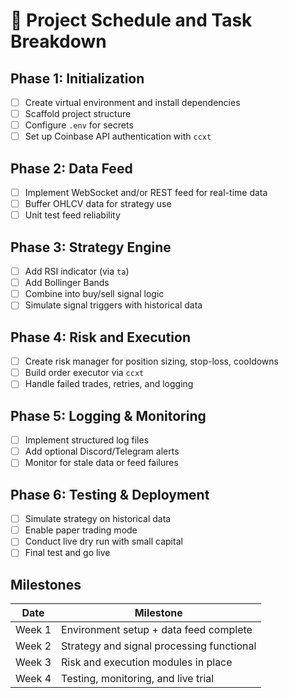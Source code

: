 # 📆 Project Schedule and Task Breakdown

## Phase 1: Initialization

- [ ] Create virtual environment and install dependencies
- [ ] Scaffold project structure
- [ ] Configure `.env` for secrets
- [ ] Set up Coinbase API authentication with `ccxt`

## Phase 2: Data Feed

- [ ] Implement WebSocket and/or REST feed for real-time data
- [ ] Buffer OHLCV data for strategy use
- [ ] Unit test feed reliability

## Phase 3: Strategy Engine

- [ ] Add RSI indicator (via `ta`)
- [ ] Add Bollinger Bands
- [ ] Combine into buy/sell signal logic
- [ ] Simulate signal triggers with historical data

## Phase 4: Risk and Execution

- [ ] Create risk manager for position sizing, stop-loss, cooldowns
- [ ] Build order executor via `ccxt`
- [ ] Handle failed trades, retries, and logging

## Phase 5: Logging & Monitoring

- [ ] Implement structured log files
- [ ] Add optional Discord/Telegram alerts
- [ ] Monitor for stale data or feed failures

## Phase 6: Testing & Deployment

- [ ] Simulate strategy on historical data
- [ ] Enable paper trading mode
- [ ] Conduct live dry run with small capital
- [ ] Final test and go live

## Milestones

| Date | Milestone |
|------|-----------|
| Week 1 | Environment setup + data feed complete |
| Week 2 | Strategy and signal processing functional |
| Week 3 | Risk and execution modules in place |
| Week 4 | Testing, monitoring, and live trial |
